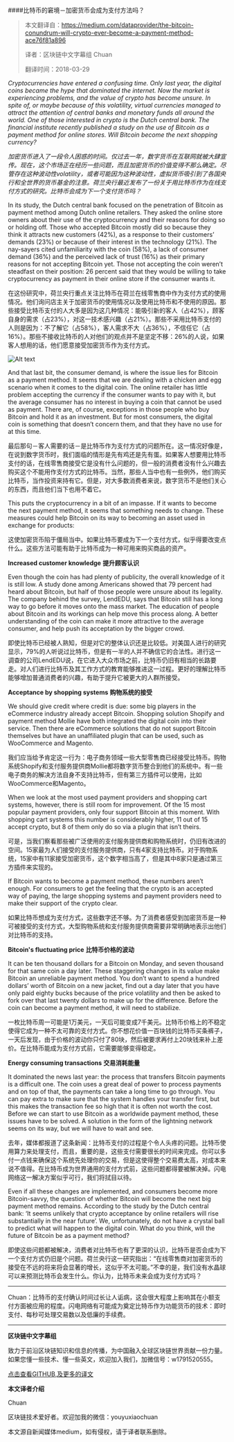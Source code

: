 ####比特币的窘境－加密货币会成为支付方法吗？

>本文翻译自：https://medium.com/dataprovider/the-bitcoin-conundrum-will-crypto-ever-become-a-payment-method-ace76f81a896
>
>译者：区块链中文字幕组 Chuan
>
>翻译时间：2018-03-29

*Cryptocurrencies have entered a confusing time. Only last year, the digital coins became the hype that dominated the internet. Now the market is experiencing problems, and the value of crypto has become unsure. In spite of, or maybe because of this volatility, virtual currencies managed to attract the attention of central banks and monetary funds all around the world. One of those interested in crypto is the Dutch central bank. The financial institute recently published a study on the use of Bitcoin as a payment method for online stores. Will Bitcoin become the next shopping currency?*

*加密货币进入了一段令人困惑的时间。仅过去一年，数字货币在互联网就被大肆宣传。现在，这个市场正在经历一些问题，而且加密货币的价值变得不那么确定。尽管存在这种波动性volatility，或者可能因为这种波动性，虚拟货币吸引到了各国央行和全世界的货币基金的注意。荷兰央行最近发布了一份关于用比特币作为在线支付方式的研究。比特币会成为下一个支付货币吗？*

In its study, the Dutch central bank focused on the penetration of Bitcoin as payment method among Dutch online retailers. They asked the online store owners about their use of the cryptocurrency and their reasons for doing so or holding off. Those who accepted Bitcoin mostly did so because they think it attracts new customers (42%), as a response to their customers’ demands (23%) or because of their interest in the technology (21%). The nay-sayers cited unfamiliarity with the coin (58%), a lack of consumer demand (36%) and the perceived lack of trust (16%) as their primary reasons for not accepting Bitcoin yet. Those not accepting the coin weren’t steadfast on their position: 26 percent said that they would be willing to take cryptocurrency as payment in their online store if the consumer wants it.

在这份研究中，荷兰央行重点关注比特币在荷兰在线零售商中作为支付方式的使用情况。他们询问店主关于加密货币的使用情况以及使用比特币和不使用的原因。那些接受比特币支付的人大多是因为这几种情况：能吸引新的客人（占42%），顾客自身的需求（占23%），对这一技术感兴趣（占21%）。那些不采用比特币支付的人则是因为：不了解它（占58%），客人需求不大（占36%），不信任它（占16%）。那些不接收比特币的人对他们的观点并不是坚定不移：26%的人说，如果客人想用的话，他们愿意接受加密货币作为支付方式。

![Alt text](./0_ouVyiyY4thon1c6u_.jpg)

And that last bit, the consumer demand, is where the issue lies for Bitcoin as a payment method. It seems that we are dealing with a chicken and egg scenario when it comes to the digital coin. The online retailer has little problem accepting the currency if the consumer wants to pay with it, but the average consumer has no interest in buying a coin that cannot be used as payment. There are, of course, exceptions in those people who buy Bitcoin and hold it as an investment. But for most consumers, the digital coin is something that doesn’t concern them, and that they have no use for at this time.

最后那句－客人需要的话－是比特币作为支付方式的问题所在。这一情况好像是，在说到数字货币时，我们面临的情形是先有鸡还是先有蛋。如果客人想要用比特币支付的话，在线零售商接受它是没有什么问题的，但一般的消费者没有什么兴趣去购买这个不能用作支付方式的比特币。当然，那些人当中也有一些例外，他们购买比特币，当作投资来持有它。但是，对大多数消费者来说，数字货币不是他们关心的东西，而且他们当下也用不着它。

This puts the cryptocurrency in a bit of an impasse. If it wants to become the next payment method, it seems that something needs to change. These measures could help Bitcoin on its way to becoming an asset used in exchange for products:

这使加密货币陷于僵局当中。如果比特币要成为下一个支付方式，似乎得要改变点什么。这些方法可能有助于比特币成为一种可用来购买商品的资产。

**Increased customer knowledge**
**提升顾客认识**

Even though the coin has had plenty of publicity, the overall knowledge of it is still low. A study done among Americans showed that 79 percent had heard about Bitcoin, but half of those people were unsure about its legality. The company behind the survey, LendEDU, says that Bitcoin still has a long way to go before it moves onto the mass market. The education of people about Bitcoin and its workings can help move this process along. A better understanding of the coin can make it more attractive to the average consumer, and help push its acceptation by the bigger crowd.

即使比特币已经被人熟知，但是对它的整体认识还是比较低。对美国人进行的研究显示，79%的人听说过比特币，但是有一半的人并不确信它的合法性。进行这一调查的公司LendEDU说，在它进入大众市场之前，比特币仍旧有相当的长路要走。对人们进行比特币及其工作方式的教育能够推进这一过程。更好的理解比特币能够增加普通消费者的兴趣，有助于提升它被更大的人群所接受。

**Acceptance by shopping systems**
**购物系统的接受**

We should give credit where credit is due: some big players in the eCommerce industry already accept Bitcoin. Shopping solution Shopify and payment method Mollie have both integrated the digital coin into their service. Then there are eCommerce solutions that do not support Bitcoin themselves but have an unaffiliated plugin that can be used, such as WooCommerce and Magento.

我们应当给予肯定这一行为：电子商务领域一些大型零售商已经接受比特币。购物系统Shopify和支付服务提供商Mollie都将数字货币整合到他们的系统中。有一些电子商务的解决方法自身不支持比特币，但有第三方插件可以使用，比如WooCommerce和Magento。

When we look at the most used payment providers and shopping cart systems, however, there is still room for improvement. Of the 15 most popular payment providers, only four support Bitcoin at this moment. With shopping cart systems this number is considerably higher, 11 out of 15 accept crypto, but 8 of them only do so via a plugin that isn’t theirs. 

可是，当我们察看那些被广泛使用的支付服务提供商和购物系统时，仍旧有改进的空间。15家最为人们接受的支付服务提供商，只有4家支持比特币。对于购物系统，15家中有11家接受加密货币，这个数字相当高了，但是其中8家只是通过第三方插件来实现的。

If Bitcoin wants to become a payment method, these numbers aren’t enough. For consumers to get the feeling that the crypto is an accepted way of paying, the large shopping systems and payment providers need to make their support of the crypto clear.

如果比特币想成为支付方式，这些数字还不够。为了消费者感受到加密货币是一种可被接受的支付方式，大型购物系统和支付服务提供商需要非常明确地表示出他们对比特币的支持。

**Bitcoin's fluctuating price**
**比特币价格的波动**

It can be ten thousand dollars for a Bitcoin on Monday, and seven thousand for that same coin a day later. These staggering changes in its value make Bitcoin an unreliable payment method. You don’t want to spend a hundred dollars’ worth of Bitcoin on a new jacket, find out a day later that you have only paid eighty bucks because of the price volatility and then be asked to fork over that last twenty dollars to make up for the difference. Before the coin can become a payment method, it will need to stabilize.

一枚比特币周一可能是1万美元，一天后可能变成7千美元。比特币价格上的不稳定使得它成为一种不太可靠的支付方式。你不想花价值一百块钱的比特币买条裤子，一天后发现，由于价格的波动你只付了80块，然后被要求再付上20块钱来补上差价。在比特币能成为支付方式前，它需要能够变得稳定。

**Energy consuming transactions**
**交易消耗能量**

It dominated the news last year: the process that transfers Bitcoin payments is a difficult one. The coin uses a great deal of power to process payments and on top of that, the payments can take a long time to go through. You can pay extra to make sure that the system handles your transfer first, but this makes the transaction fee so high that it is often not worth the cost. Before we can start to use Bitcoin as a worldwide payment method, these issues have to be solved. A solution in the form of the lightning network seems on its way, but we will have to wait and see.

去年，媒体都报道了这条新闻：比特币支付的过程是个令人头疼的问题。比特币使用算力来处理支付，而且，重要的是，这些支付需要很长的时间来完成。你可以多付一点钱来确保这个系统先处理你的交易，但是这使得整个交易费太高，对成本来说不值得。在比特币成为世界通用的支付方式前，这些问题都得要被解决掉。闪电网络这一解决方案似乎可行，我们将拭目以待。

Even if all these changes are implemented, and consumers become more Bitcoin-savvy, the question of whether Bitcoin will become the next big payment method remains. According to the study by the Dutch central bank: ‘It seems unlikely that crypto acceptance by online retailers will rise substantially in the near future’. We, unfortunately, do not have a crystal ball to predict what will happen to the digital coin. What do you think, will the future of Bitcoin be as a payment method?

即使这些问题都被解决，消费者对比特币也有了更深的认识，比特币是否会成为下一个支付方式仍旧是个问题。荷兰央行这一研究指出：“在线零售商对加密货币的接受在不远的将来将会显著的增长，这似乎不太可能。”不幸的是，我们没有水晶球可以来预测比特币会发生什么。你认为，比特币未来会成为支付方式吗？


---
Chuan：比特币的支付确认时间过长让人诟病，这会很大程度上影响其在小额支付方面被应用的程度。闪电网络有可能成为奠定比特币作为功能货币的技术：即时支付、每秒可处理交易数以及低廉的手续费。

---
**区块链中文字幕组**

致力于前沿区块链知识和信息的传播，为中国融入全球区块链世界贡献一份力量。如果您懂一些技术、懂一些英文，欢迎加入我们，加微信号：w1791520555。

[点击查看GITHUB,及更多的译文](https://github.com/BlockchainTranslator/EOS)

**本文译者介绍**

Chuan 

区块链技术爱好者。欢迎加我的微信：youyuxiaochuan

本文源自新闻媒体medium，如有侵权，请于译者联系删除。




